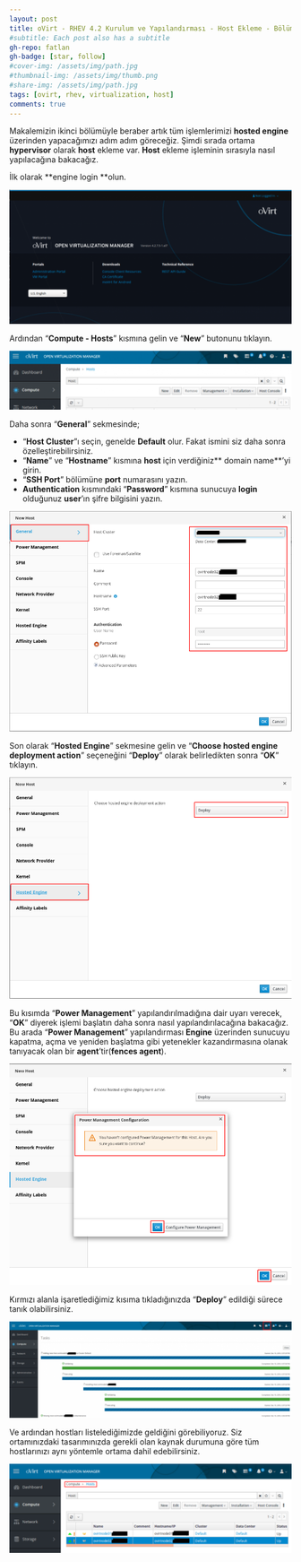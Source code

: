 ```yaml
---
layout: post
title: oVirt - RHEV 4.2 Kurulum ve Yapılandırması - Host Ekleme - Bölüm 2
#subtitle: Each post also has a subtitle
gh-repo: fatlan
gh-badge: [star, follow]
#cover-img: /assets/img/path.jpg
#thumbnail-img: /assets/img/thumb.png
#share-img: /assets/img/path.jpg
tags: [ovirt, rhev, virtualization, host]
comments: true
---
```

Makalemizin ikinci bölümüyle beraber artık tüm işlemlerimizi **hosted engine** üzerinden yapacağımızı adım adım göreceğiz. Şimdi sırada ortama **hypervisor** olarak **host** ekleme var. **Host** ekleme işleminin sırasıyla nasıl yapılacağına bakacağız.

İlk olarak **engine login **olun.

![Crepe](/assets/img/ovrt42-host-add/ovirt42-hostad01.png)

Ardından “**Compute - Hosts**” kısmına gelin ve “**New**” butonunu tıklayın.

![Crepe](/assets/img/ovrt42-host-add/ovirt42-hostad02.png)

Daha sonra “**General**” sekmesinde;

- “**Host Cluster**”ı seçin, genelde **Default** olur. Fakat ismini siz daha sonra özelleştirebilirsiniz.
- “**Name**” ve “**Hostname**” kısmına **host** için verdiğiniz** domain name**’yi girin.
- “**SSH Port**” bölümüne **port** numarasını yazın.
- **Authentication** kısmındaki “**Password**” kısmına sunucuya **login** olduğunuz **user**’ın şifre bilgisini yazın.

![Crepe](/assets/img/ovrt42-host-add/ovirt42-hostad03.png)

Son olarak “**Hosted Engine**” sekmesine gelin ve “**Choose hosted engine deployment action**” seçeneğini “**Deploy**” olarak belirledikten sonra “**OK**” tıklayın.

![Crepe](/assets/img/ovrt42-host-add/ovirt42-hostad04.png)

Bu kısımda “**Power Management**” yapılandırılmadığına dair uyarı verecek, “**OK**” diyerek işlemi başlatın daha sonra nasıl yapılandırılacağına bakacağız. Bu arada “**Power Management**” yapılandırması **Engine** üzerinden sunucuyu kapatma, açma ve yeniden başlatma gibi yetenekler kazandırmasına olanak tanıyacak olan bir **agent**’tir(**fences agent**).

![Crepe](/assets/img/ovrt42-host-add/ovirt42-hostad05.png)

Kırmızı alanla işaretlediğimiz kısıma tıkladığınızda “**Deploy**” edildiği sürece tanık olabilirsiniz.

![Crepe](/assets/img/ovrt42-host-add/ovirt42-hostad06.png)

Ve ardından hostları listelediğimizde geldiğini görebiliyoruz. Siz ortamınızdaki tasarımınızda gerekli olan kaynak durumuna göre tüm hostlarınızı aynı yöntemle ortama dahil edebilirsiniz.

![Crepe](/assets/img/ovrt42-host-add/ovirt42-hostad07.png)
